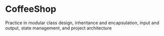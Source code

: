# CoffeeShop
 Practice in modular class design, inheritance and encapsulation, input and output, state management, and project architecture
